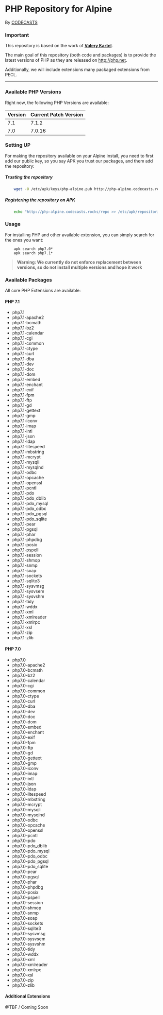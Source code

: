 # PHP Repository for Alpine

By [CODECASTS](https://codecasts.com.br)

### Important
This repository is based on the work of **[Valery Kartel](https://github.com/vakartel)**. 

The main goal of this repository (both code and packages) is to provide the latest versions of PHP as they are released on http://php.net.

Additionally, we will include extensions many packaged extensions from PECL.

---

### Available PHP Versions

Right now, the following PHP Versions are available:

| Version | Current Patch Version |
|---------|-----------------------|
| 7.1     | 7.1.2                 |
| 7.0     | 7.0.16                |


### Setting UP

For making the repository available on your Alpine install, you need to first
add our public key, so you say APK you trust our packages, and them add the repository:

##### Trusting the repository
```bash
    wget -O /etc/apk/keys/php-alpine.pub http://php-alpine.codecasts.rocks/repo/php-alpine.pub
```

##### Registering the repository on APK

```bash
    echo "http://php-alpine.codecasts.rocks/repo >> /etc/apk/repositories"
```

### Usage

For installing PHP and other available extension, you can simply search for the ones you want:

```
    apk search php7.0*
    apk search php7.1*
```

> **Warning: We currently do not enforce replacement between versions, so do not install multiple versions and hope it work**


### Available Packages

All core PHP Extensions are available:

#### PHP 7.1
- php7.1
- php7.1-apache2
- php7.1-bcmath
- php7.1-bz2
- php7.1-calendar
- php7.1-cgi
- php7.1-common
- php7.1-ctype
- php7.1-curl
- php7.1-dba
- php7.1-dev
- php7.1-doc
- php7.1-dom
- php7.1-embed
- php7.1-enchant
- php7.1-exif
- php7.1-fpm
- php7.1-ftp
- php7.1-gd
- php7.1-gettext
- php7.1-gmp
- php7.1-iconv
- php7.1-imap
- php7.1-intl
- php7.1-json
- php7.1-ldap
- php7.1-litespeed
- php7.1-mbstring
- php7.1-mcrypt
- php7.1-mysqli
- php7.1-mysqlnd
- php7.1-odbc
- php7.1-opcache
- php7.1-openssl
- php7.1-pcntl
- php7.1-pdo
- php7.1-pdo_dblib
- php7.1-pdo_mysql
- php7.1-pdo_odbc
- php7.1-pdo_pgsql
- php7.1-pdo_sqlite
- php7.1-pear
- php7.1-pgsql
- php7.1-phar
- php7.1-phpdbg
- php7.1-posix
- php7.1-pspell
- php7.1-session
- php7.1-shmop
- php7.1-snmp
- php7.1-soap
- php7.1-sockets
- php7.1-sqlite3
- php7.1-sysvmsg
- php7.1-sysvsem
- php7.1-sysvshm
- php7.1-tidy
- php7.1-wddx
- php7.1-xml
- php7.1-xmlreader
- php7.1-xmlrpc
- php7.1-xsl
- php7.1-zip
- php7.1-zlib


#### PHP 7.0
- php7.0
- php7.0-apache2
- php7.0-bcmath
- php7.0-bz2
- php7.0-calendar
- php7.0-cgi
- php7.0-common
- php7.0-ctype
- php7.0-curl
- php7.0-dba
- php7.0-dev
- php7.0-doc
- php7.0-dom
- php7.0-embed
- php7.0-enchant
- php7.0-exif
- php7.0-fpm
- php7.0-ftp
- php7.0-gd
- php7.0-gettext
- php7.0-gmp
- php7.0-iconv
- php7.0-imap
- php7.0-intl
- php7.0-json
- php7.0-ldap
- php7.0-litespeed
- php7.0-mbstring
- php7.0-mcrypt
- php7.0-mysqli
- php7.0-mysqlnd
- php7.0-odbc
- php7.0-opcache
- php7.0-openssl
- php7.0-pcntl
- php7.0-pdo
- php7.0-pdo_dblib
- php7.0-pdo_mysql
- php7.0-pdo_odbc
- php7.0-pdo_pgsql
- php7.0-pdo_sqlite
- php7.0-pear
- php7.0-pgsql
- php7.0-phar
- php7.0-phpdbg
- php7.0-posix
- php7.0-pspell
- php7.0-session
- php7.0-shmop
- php7.0-snmp
- php7.0-soap
- php7.0-sockets
- php7.0-sqlite3
- php7.0-sysvmsg
- php7.0-sysvsem
- php7.0-sysvshm
- php7.0-tidy
- php7.0-wddx
- php7.0-xml
- php7.0-xmlreader
- php7.0-xmlrpc
- php7.0-xsl
- php7.0-zip
- php7.0-zlib





#### Additional Extensions

@TBF / Coming Soon